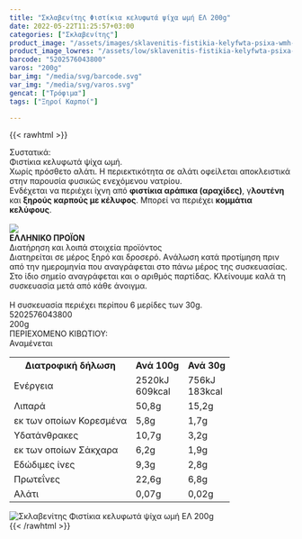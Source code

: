 ```yaml
---
title: "Σκλαβενίτης Φιστίκια κελυφωτά ψίχα ωμή ΕΛ 200g"
date: 2022-05-22T11:25:57+03:00
categories: ["Σκλαβενίτης"]
product_image: "/assets/images/sklavenitis-fistikia-kelyfwta-psixa-wmh-el-200g.jpg"
product_image_lowres: "/assets/low/sklavenitis-fistikia-kelyfwta-psixa-wmh-el-200g.jpg"
barcode: "5202576043800"
varos: "200g"
bar_img: "/media/svg/barcode.svg"
var_img: "/media/svg/varos.svg"
gencat: ["Τρόφιμα"]
tags: ["Ξηροί Καρποί"]

---
```

{{< rawhtml >}}

<div class="sload495"><div class="product"><div id="sistatika">Συστατικά:</div><div class="alltext">Φιστίκια κελυφωτά ψίχα ωμή.<br>Χωρίς πρόσθετο αλάτι. Η περιεκτικότητα σε αλάτι οφείλεται αποκλειστικά στην παρουσία φυσικώς ενεχόμενου νατρίου.<br>Ενδέχεται να περιέχει ίχνη από <b>φιστίκια αράπικα (αραχίδες)</b>, γ<b>λουτένη</b> και <b>ξηρούς καρπούς με κέλυφος</b>. Μπορεί να περιέχει <b>κομμάτια κελύφους</b>.</div><br><div id="flag"><div id="flagimage"><img src="/media/icons/gr.svg"></div><span id="flagtext"><b>ΕΛΛΗΝΙΚΟ ΠΡΟΪΟΝ</b></span></div><div id="loipa">Διατήρηση και λοιπά στοιχεία προϊόντος</div><div class="alltext">Διατηρείται σε μέρος ξηρό και δροσερό. Aνάλωση κατά προτίμηση πριν από την ημερομηνία που αναγράφεται στο πάνω μέρος της συσκευασίας. Στο ίδιο σημείο αναγράφεται και ο αριθμός παρτίδας. Κλείνουμε καλά τη συσκευασία μετά από κάθε άνοιγμα.<br><br>Η συσκευασία περιέχει περίπου 6 μερίδες των 30g.</div><div id="barcode"><div id="barimage1"></div><span id="bartext">5202576043800</span></div><div id="varos"><div id="varosimage1"></div><span id="varostext">200g</span></div><div id="kivotio">ΠΕΡΙΕΧΟΜΕΝΟ ΚΙΒΩΤΙΟΥ:<br>Αναμένεται</div><div class="tabout"><table id="diatable"><tbody><tr><th>Διατροφική δήλωση</th><th>Ανά 100g</th><th>Ανά 30g</th></tr><tr><td class="texr2">Ενέργεια</td><td class="texr">2520kJ<br>609kcal</td><td class="texr">756kJ<br>183kcal</td></tr><tr><td class="texr2">Λιπαρά</td><td class="texr">50,8g</td><td class="texr">15,2g</td></tr><tr><td class="gray">εκ των οποίων Κορεσµένα</td><td class="gray2">5,8g</td><td class="gray2">1,7g</td></tr><tr><td class="texr2">Yδατάνθρακες</td><td class="texr">10,7g</td><td class="texr">3,2g</td></tr><tr><td class="gray">εκ των οποίων Σάκχαρα</td><td class="gray2">6,2g</td><td class="gray2">1,9g</td></tr><tr><td class="texr2">Eδώδιμες ίνες</td><td class="texr">9,3g</td><td class="texr">2,8g</td></tr><tr><td class="texr2">Πρωτεΐνες</td><td class="texr">22,6g</td><td class="texr">6,8g</td></tr><tr><td class="texr2">Αλάτι</td><td class="texr">0,07g</td><td class="texr">0,02g</td></tr></tbody></table></div><div class="keno"></div><div class="pimg"><img alt="Σκλαβενίτης Φιστίκια κελυφωτά ψίχα ωμή ΕΛ 200g" title="Σκλαβενίτης Φιστίκια κελυφωτά ψίχα ωμή ΕΛ 200g" src="/assets/images/sklavenitis-fistikia-kelyfwta-psixa-wmh-el-200g.jpg"></div></div></div>
{{< /rawhtml >}}


